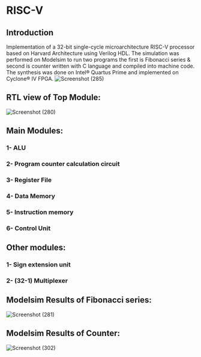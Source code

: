 # RISC-V
## Introduction
Implementation of a 32-bit single-cycle microarchitecture RISC-V processor based on Harvard Architecture using Verilog HDL.
The simulation was performed on Modelsim to run two programs the first is Fibonacci series & second is counter written with C language and compiled into machine code. 
The synthesis was done on Intel® Quartus Prime and implemented on Cyclone® IV FPGA.
![Screenshot (285)](https://user-images.githubusercontent.com/102371006/224100404-f1938d91-d56d-44b3-8e47-51e2041fcc7b.png)

## RTL view of Top Module:
![Screenshot (280)](https://user-images.githubusercontent.com/102371006/224103119-f3aefa26-e7e3-4a31-aa27-e14bc2363b08.png)

## Main Modules:
### 1- ALU
### 2- Program counter calculation circuit
### 3- Register File
### 4- Data Memory
### 5- Instruction memory
### 6- Control Unit

## Other modules:
### 1- Sign extension unit
### 2- (32-1) Multiplexer

## Modelsim Results of Fibonacci series:
![Screenshot (281)](https://user-images.githubusercontent.com/102371006/224440190-656529c8-9807-44c1-aac6-689438f7d744.png)

## Modelsim Results of Counter:
![Screenshot (302)](https://user-images.githubusercontent.com/102371006/226504580-5b725a8a-2bb6-4960-b5e8-f5a3fd0b6360.png)
